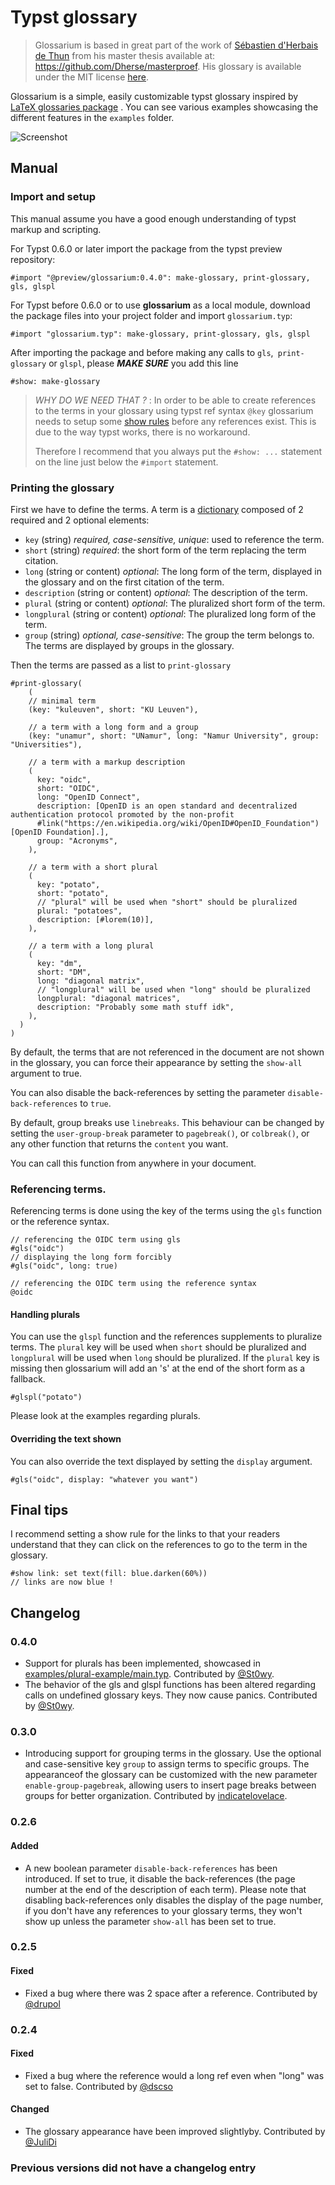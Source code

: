 # Typst glossary

> Glossarium is based in great part of the work of [Sébastien d'Herbais de Thun](https://github.com/Dherse) from his master thesis available at: <https://github.com/Dherse/masterproef>. His glossary is available under the MIT license [here](https://github.com/Dherse/masterproef/blob/main/elems/acronyms.typ).

Glossarium is a simple, easily customizable typst glossary inspired by [LaTeX glossaries package](https://www.ctan.org/pkg/glossaries) . You can see various examples showcasing the different features in the `examples` folder.

![Screenshot](.github/example.png)

## Manual 

### Import and setup

This manual assume you have a good enough understanding of typst markup and scripting. 

For Typst 0.6.0 or later import the package from the typst preview repository:

```typ
#import "@preview/glossarium:0.4.0": make-glossary, print-glossary, gls, glspl 
```

For Typst before 0.6.0 or to use **glossarium** as a local module, download the package files into your project folder and import `glossarium.typ`:

```typ
#import "glossarium.typ": make-glossary, print-glossary, gls, glspl 
```

After importing the package and before making any calls to `gls`,` print-glossary` or `glspl`, please ***MAKE SURE*** you add this line
```typ
#show: make-glossary
```

> *WHY DO WE NEED THAT ?* : In order to be able to create references to the terms in your glossary using typst ref syntax `@key` glossarium needs to setup some [show rules](https://typst.app/docs/tutorial/advanced-styling/) before any references exist. This is due to the way typst works, there is no workaround.
>
>Therefore I recommend that you always put the `#show: ...` statement on the line just below the `#import` statement.

### Printing the glossary

First we have to define the terms. 
A term is a [dictionary](https://typst.app/docs/reference/types/dictionary/) composed of 2 required and 2 optional elements: 

- `key` (string) *required, case-sensitive, unique*: used to reference the term.
- `short` (string) *required*: the short form of the term replacing the term citation. 
- `long` (string or content) *optional*: The long form of the term, displayed in the glossary and on the first citation of the term. 
- `description` (string or content) *optional*: The description of the term.
- `plural` (string or content) *optional*: The pluralized short form of the term. 
- `longplural` (string or content) *optional*: The pluralized long form of the term. 
- `group` (string) *optional, case-sensitive*: The group the term belongs to. The terms are displayed by groups in the glossary.

Then the terms are passed as a list to `print-glossary`

```typ
#print-glossary(
    (
    // minimal term
    (key: "kuleuven", short: "KU Leuven"),
    
    // a term with a long form and a group
    (key: "unamur", short: "UNamur", long: "Namur University", group: "Universities"),

    // a term with a markup description
    (
      key: "oidc", 
      short: "OIDC", 
      long: "OpenID Connect", 
      description: [OpenID is an open standard and decentralized authentication protocol promoted by the non-profit
      #link("https://en.wikipedia.org/wiki/OpenID#OpenID_Foundation")[OpenID Foundation].],
      group: "Acronyms",
    ),

    // a term with a short plural 
    (
      key: "potato",
      short: "potato",
      // "plural" will be used when "short" should be pluralized
      plural: "potatoes",
      description: [#lorem(10)],
    ),

    // a term with a long plural 
    (
      key: "dm",
      short: "DM",
      long: "diagonal matrix",
      // "longplural" will be used when "long" should be pluralized
      longplural: "diagonal matrices",
      description: "Probably some math stuff idk",
    ),
  )
)
```

By default, the terms that are not referenced in the document are not shown in the glossary, you can force their appearance by setting the `show-all` argument to true.

You can also disable the back-references by setting the parameter `disable-back-references` to `true`.

By default, group breaks use `linebreaks`. This behaviour can be changed by setting the `user-group-break` parameter to `pagebreak()`, or `colbreak()`, or any other function that returns the `content` you want.

You can call this function from anywhere in your document.

### Referencing terms.

Referencing terms is done using the key of the terms using the `gls` function or the reference syntax.

```typ
// referencing the OIDC term using gls
#gls("oidc")
// displaying the long form forcibly
#gls("oidc", long: true)

// referencing the OIDC term using the reference syntax
@oidc
```

#### Handling plurals

You can use the `glspl` function and the references supplements to pluralize terms.
The `plural` key will be used when `short` should be pluralized and `longplural` will be used when `long` should be pluralized. If the `plural` key is missing then glossarium will add an 's' at the end of the short form as a fallback.

```typ
#glspl("potato")
```

Please look at the examples regarding plurals.

#### Overriding the text shown

You can also override the text displayed by setting the `display` argument.

```typ
#gls("oidc", display: "whatever you want") 
```

## Final tips

I recommend setting a show rule for the links to that your readers understand that they can click on the references to go to the term in the glossary.

```typ
#show link: set text(fill: blue.darken(60%))
// links are now blue ! 
```

## Changelog

### 0.4.0

- Support for plurals has been implemented, showcased in [examples/plural-example/main.typ](examples/plural-example). Contributed by [@St0wy](https://github.com/St0wy). 
- The behavior of the gls and glspl functions has been altered regarding calls on undefined glossary keys. They now cause panics. Contributed by [@St0wy](https://github.com/St0wy). 

### 0.3.0

- Introducing support for grouping terms in the glossary. Use the optional and case-sensitive key `group` to assign terms to specific groups. The appearanceof the glossary can be customized with the new parameter `enable-group-pagebreak`, allowing users to insert page breaks between groups for better organization. Contributed by [indicatelovelace](https://github.com/indicatelovelace).

### 0.2.6

#### Added

- A new boolean parameter `disable-back-references` has been introduced. If set to true, it disable the back-references (the page number at the end of the description of each term). Please note that disabling back-references only disables the display of the page number, if you don't have any references to your glossary terms, they won't show up unless the parameter `show-all` has been set to true.

### 0.2.5

#### Fixed

- Fixed a bug where there was 2 space after a reference. Contributed by [@drupol](https://github.com/drupol)

### 0.2.4

#### Fixed

- Fixed a bug where the reference would a long ref even when "long" was set to false. Contributed by [@dscso](https://github.com/dscso) 

#### Changed

- The glossary appearance have been improved slightlyby. Contributed by [@JuliDi](https://github.com/JuliDi)

### Previous versions did not have a changelog entry
